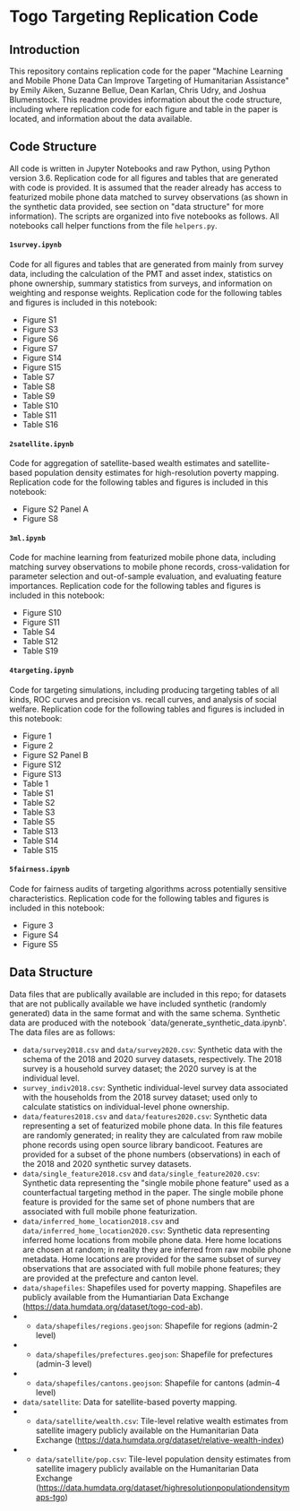 # Togo Targeting Replication Code

## Introduction
This repository contains replication code for the paper "Machine Learning and Mobile Phone Data Can Improve Targeting of Humanitarian Assistance" by Emily Aiken, Suzanne Bellue, Dean Karlan, Chris Udry, and Joshua Blumenstock. This readme provides information about the code structure, including where replication code for each figure and table in the paper is located, and information about the data available.

## Code Structure
All code is written in Jupyter Notebooks and raw Python, using Python version 3.6. Replication code for all figures and tables that are generated with code is provided. It is assumed that the reader already has access to featurized mobile phone data matched to survey observations (as shown in the synthetic data provided, see section on "data structure" for more information). The scripts are organized into five notebooks as follows. All notebooks call helper functions from the file `helpers.py`.

#### `1survey.ipynb`
Code for all figures and tables that are generated from mainly from survey data, including the calculation of the PMT and asset index, statistics on phone ownership, summary statistics from surveys, and information on weighting and response weights. Replication code for the following tables and figures is included in this notebook:
- Figure S1
- Figure S3
- Figure S6
- Figure S7
- Figure S14
- Figure S15
- Table S7
- Table S8
- Table S9
- Table S10
- Table S11
- Table S16

#### `2satellite.ipynb`
Code for aggregation of satellite-based wealth estimates and satellite-based population density estimates for high-resolution poverty mapping. Replication code for the following tables and figures is included in this notebook:
- Figure S2 Panel A
- Figure S8

#### `3ml.ipynb`
Code for machine learning from featurized mobile phone data, including matching survey observations to mobile phone records, cross-validation for parameter selection and out-of-sample evaluation, and evaluating feature importances. Replication code for the following tables and figures is included in this notebook:
- Figure S10
- Figure S11
- Table S4
- Table S12
- Table S19

#### `4targeting.ipynb` 
Code for targeting simulations, including producing targeting tables of all kinds, ROC curves and precision vs. recall curves, and analysis of social welfare. Replication code for the following tables and figures is included in this notebook:
- Figure 1
- Figure 2
- Figure S2 Panel B
- Figure S12
- Figure S13
- Table 1
- Table S1
- Table S2
- Table S3
- Table S5
- Table S13
- Table S14
- Table S15

#### `5fairness.ipynb`
Code for fairness audits of targeting algorithms across potentially sensitive characteristics. Replication code for the following tables and figures is included in this notebook:
- Figure 3
- Figure S4
- Figure S5

## Data Structure
Data files that are publically available are included in this repo; for datasets that are not publically available we have included synthetic (randomly generated) data in the same format and with the same schema. Synthetic data are produced with the notebook `data/generate_synthetic_data.ipynb'. The data files are as follows:
- `data/survey2018.csv` and `data/survey2020.csv`: Synthetic data with the schema of the 2018 and 2020 survey datasets, respectively. The 2018 survey is a household survey dataset; the 2020 survey is at the individual level.
- `survey_indiv2018.csv`: Synthetic individual-level survey data associated with the households from the 2018 survey dataset; used only to calculate statistics on individual-level phone ownership.
- `data/features2018.csv` and `data/features2020.csv`: Synthetic data representing a set of featurized mobile phone data. In this file features are randomly generated; in reality they are calculated from raw mobile phone records using open source library bandicoot. Features are provided for a subset of the phone numbers (observations) in each of the 2018 and 2020 synthetic survey datasets.
- `data/single_feature2018.csv` and `data/single_feature2020.csv`: Synthetic data representing the "single mobile phone feature" used as a counterfactual targeting method in the paper. The single mobile phone feature is provided for the same set of phone numbers that are associated with full mobile phone featurization.
- `data/inferred_home_location2018.csv` and `data/inferred_home_location2020.csv`: Synthetic data representing inferred home locations from mobile phone data. Here home locations are chosen at random; in reality they are inferred from raw mobile phone metadata. Home locations are provided for the same subset of survey observations that are associated with full mobile phone features; they are provided at the prefecture and canton level.
- `data/shapefiles`: Shapefiles used for poverty mapping. Shapefiles are publicly available from the Humantiarian Data Exchange (https://data.humdata.org/dataset/togo-cod-ab). 
- - `data/shapefiles/regions.geojson`: Shapefile for regions (admin-2 level)
- - `data/shapefiles/prefectures.geojson`: Shapefile for prefectures (admin-3 level)
- - `data/shapefiles/cantons.geojson`:  Shapefile for cantons (admin-4 level)
- `data/satellite`: Data for satellite-based poverty mapping. 
- - `data/satellite/wealth.csv`: Tile-level relative wealth estimates from satellite imagery publicly available on the Humanitarian Data Exchange (https://data.humdata.org/dataset/relative-wealth-index)
- - `data/satellite/pop.csv`: Tile-level population density estimates from satellite imagery publicly available on the Humanitarian Data Exchange (https://data.humdata.org/dataset/highresolutionpopulationdensitymaps-tgo)
